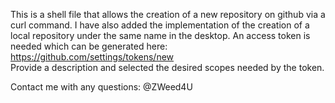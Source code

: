 This is a shell file that allows the creation of a new repository on github via a curl command. I have also added the implementation of the creation of a local repository under the same name in the desktop. An access token is needed which can be generated here: https://github.com/settings/tokens/new   
Provide a description and selected the desired scopes needed by the token.  



Contact me with any questions: @ZWeed4U
